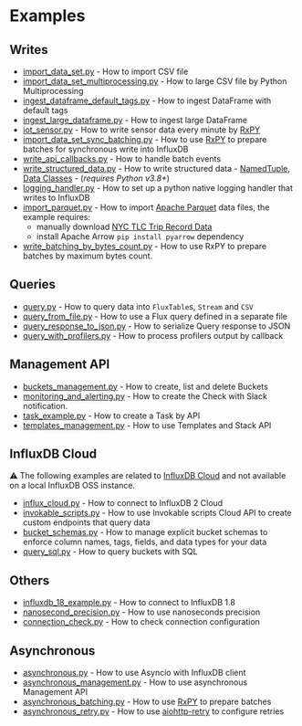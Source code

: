 # Examples

## Writes
- [import_data_set.py](import_data_set.py) - How to import CSV file
- [import_data_set_multiprocessing.py](import_data_set_multiprocessing.py) - How to large CSV file by Python Multiprocessing
- [ingest_dataframe_default_tags.py](ingest_dataframe_default_tags.py) - How to ingest DataFrame with default tags
- [ingest_large_dataframe.py](ingest_large_dataframe.py) - How to ingest large DataFrame
- [iot_sensor.py](iot_sensor.py) - How to write sensor data every minute by [RxPY](https://rxpy.readthedocs.io/en/latest/)
- [import_data_set_sync_batching.py](import_data_set_sync_batching.py) - How to use [RxPY](https://rxpy.readthedocs.io/en/latest/) to prepare batches for synchronous write into InfluxDB
- [write_api_callbacks.py](write_api_callbacks.py) - How to handle batch events
- [write_structured_data.py](write_structured_data.py) - How to write structured data - [NamedTuple](https://docs.python.org/3/library/collections.html#collections.namedtuple), [Data Classes](https://docs.python.org/3/library/dataclasses.html) - (_requires Python v3.8+_)
- [logging_handler.py](logging_handler.py) - How to set up a python native logging handler that writes to InfluxDB
- [import_parquet.py](import_parquet.py) - How to import [Apache Parquet](https://parquet.apache.org/) data files,
  the example requires:
  - manually download [NYC TLC Trip Record Data](https://www1.nyc.gov/site/tlc/about/tlc-trip-record-data.page)
  - install Apache Arrow `pip install pyarrow` dependency
- [write_batching_by_bytes_count.py](write_batching_by_bytes_count.py) - How to use RxPY to prepare batches by maximum bytes count.

## Queries
- [query.py](query.py) - How to query data into `FluxTable`s, `Stream` and `CSV`
- [query_from_file.py](query_from_file.py) - How to use a Flux query defined in a separate file
- [query_response_to_json.py](query_response_to_json.py) - How to serialize Query response to JSON
- [query_with_profilers.py](query_with_profilers.py) - How to process profilers output by callback

## Management API
- [buckets_management.py](buckets_management.py) - How to create, list and delete Buckets
- [monitoring_and_alerting.py](monitoring_and_alerting.py) - How to create the Check with Slack notification.
- [task_example.py](task_example.py) - How to create a Task by API
- [templates_management.py](templates_management.py) - How to use Templates and Stack API

## InfluxDB Cloud

:warning: The following examples are related to [InfluxDB Cloud](https://docs.influxdata.com/influxdb/cloud/) and not available on a local InfluxDB OSS instance.

- [influx_cloud.py](influx_cloud.py) - How to connect to InfluxDB 2 Cloud
- [invokable_scripts.py](invokable_scripts.py) - How to use Invokable scripts Cloud API to create custom endpoints that query data
- [bucket_schemas.py](bucket_schemas.py) - How to manage explicit bucket schemas to enforce column names, tags, fields, and data types for your data
- [query_sql.py](query_sql.py) - How to query buckets with SQL

## Others
- [influxdb_18_example.py](influxdb_18_example.py) - How to connect to InfluxDB 1.8
- [nanosecond_precision.py](nanosecond_precision.py) - How to use nanoseconds precision
- [connection_check.py](connection_check.py) - How to check connection configuration

## Asynchronous
- [asynchronous.py](asynchronous.py) - How to use Asyncio with InfluxDB client
- [asynchronous_management.py](asynchronous_management.py) - How to use asynchronous Management API
- [asynchronous_batching.py](asynchronous_batching.py) - How to use [RxPY](https://rxpy.readthedocs.io/en/latest/) to prepare batches
- [asynchronous_retry.py](asynchronous_retry.py) - How to use [aiohttp-retry](https://github.com/inyutin/aiohttp_retry) to configure retries

